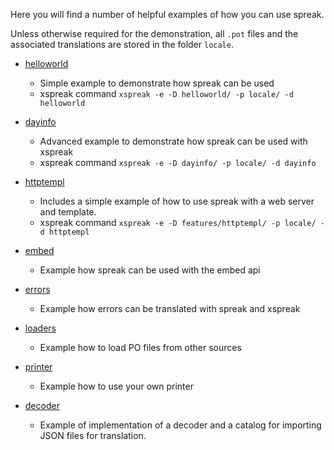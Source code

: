 
Here you will find a number of helpful examples of how you can use spreak.

Unless otherwise required for the demonstration, all `.pot` files and the associated translations are
stored in the folder `locale`.

* [helloworld](./helloworld)
  * Simple example to demonstrate how spreak can be used
  * xspreak command `xspreak -e -D helloworld/ -p locale/ -d helloworld`

* [dayinfo](./dayinfo)
  * Advanced example to demonstrate how spreak can be used with xspreak
  * xspreak command `xspreak -e -D dayinfo/ -p locale/ -d dayinfo`

* [httptempl](features/httptempl)
  * Includes a simple example of how to use spreak with a web server and template.
  * xspreak command `xspreak -e -D features/httptempl/ -p locale/ -d httptempl`

* [embed](./features/embed)
  * Example how spreak can be used with the embed api

* [errors](./features/errors)
  * Example how errors can be translated with spreak and xspreak

* [loaders](./features/loaders)
  * Example how to load PO files from other sources

* [printer](./features/printer)
  * Example how to use your own printer

* [decoder](./features/decoder)
  * Example of implementation of a decoder and a catalog for importing JSON files for translation.

